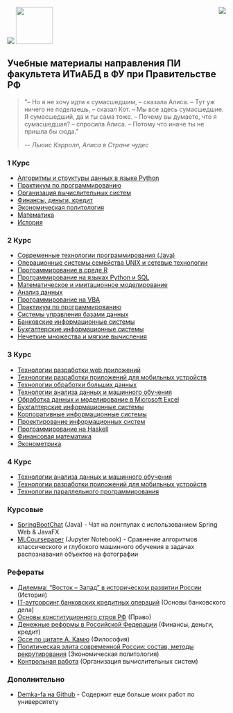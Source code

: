 <img src="https://github.com/GeorgiyDemo/FA/blob/img/fa.png" /> <img src="https://github.com/GeorgiyDemo/FA/blob/img/pmiit.png" width="85" height="85" />
<img src="https://github.com/GeorgiyDemo/FA/blob/img/cat.jpg" align="right"/>

## Учебные материалы направления ПИ факультета ИТиАБД в ФУ при Правительстве РФ

> "– Но я не хочу идти к сумасшедшим, – сказала Алиса. – Тут уж ничего не поделаешь, – сказал Кот. – Мы все здесь сумасшедшие. Я сумасшедший, да и ты сама тоже. – Почему вы думаете, что я сумасшедшая? – спросила Алиса. – Потому что иначе ты не пришла бы сюда."
>
> -- <cite>Льюис Кэрролл, Алиса в Стране чудес </cite>

### 1 Курс

* [Алгоритмы и структуры данных в языке Python](https://github.com/GeorgiyDemo/FA/tree/master/Course_I/%D0%90%D0%BB%D0%B3%D0%BE%D1%80%D0%B8%D1%82%D0%BC%D1%8B%20Python)
* [Практикум по программированию](https://github.com/GeorgiyDemo/FA/tree/master/Course_I/%D0%9F%D1%80%D0%B0%D0%BA%D1%82%D0%B8%D0%BA%D0%B0%20Python)
* [Организация вычислительных систем](https://github.com/GeorgiyDemo/FA/tree/master/Course_I/%D0%9E%D0%92%D0%A1)
* [Финансы, деньги, кредит](https://github.com/GeorgiyDemo/FA/tree/master/Course_I/%D0%A4%D0%94%D0%9A)
* [Экономическая политология](https://github.com/GeorgiyDemo/FA/tree/master/Course_I/%D0%AD%D0%BA%D0%BE%D0%BD%D0%BE%D0%BC%D0%B8%D1%87%D0%B5%D1%81%D0%BA%D0%B0%D1%8F%20%D0%BF%D0%BE%D0%BB%D0%B8%D1%82%D0%BE%D0%BB%D0%BE%D0%B3%D0%B8%D1%8F)
* [Математика](https://github.com/GeorgiyDemo/FA/tree/master/Course_I/%D0%9C%D0%B0%D1%82%D0%B5%D0%BC%D0%B0%D1%82%D0%B8%D0%BA%D0%B0)
* [История](https://github.com/GeorgiyDemo/FA/tree/master/Course_I/%D0%98%D1%81%D1%82%D0%BE%D1%80%D0%B8%D1%8F)

### 2 Курс
* [Современные технологии программирования (Java)](https://github.com/GeorgiyDemo/FA/tree/master/Course_II/%D0%A1%D0%A2%D0%9F)
* [Операционные системы семейства UNIX и сетевые технологии](https://github.com/GeorgiyDemo/FA/tree/master/Course_II/UNIX)
* [Программирование в среде R](https://github.com/GeorgiyDemo/FA/tree/master/Course_II/R)
* [Программирование на языках Python и SQL](https://github.com/GeorgiyDemo/FA/tree/master/Course_II/Python_SQL)
* [Математическое и имитационное моделирование](https://github.com/GeorgiyDemo/FA/tree/master/Course_II/%D0%9C%D0%90%D0%A2%D0%B8%D0%98%D0%9C)
* [Анализ данных](https://github.com/GeorgiyDemo/FA/tree/master/Course_II/%D0%90%D0%94)
* [Программирование на VBA](https://github.com/GeorgiyDemo/FA/tree/master/Course_II/VBA)
* [Практикум по программированию](https://github.com/GeorgiyDemo/FA/tree/master/Course_II/%D0%9F%D0%9F)
* [Системы управления базами данных](https://github.com/GeorgiyDemo/FA/tree/master/Course_II/%D0%A1%D0%A3%D0%91%D0%94)
* [Банковские информационные системы](https://github.com/GeorgiyDemo/FA/tree/master/Course_II/%D0%91%D0%98%D0%A1)
* [Бухгалтерские информационные системы](https://github.com/GeorgiyDemo/FA/tree/master/Course_II/%D0%91%D0%A3%D0%A5%D0%98%D0%A1)
* [Нечеткие множества и мягкие вычисления](https://github.com/GeorgiyDemo/FA/tree/master/Course_II/%D0%9D%D0%9C%D0%B8%D0%9C%D0%92)


### 3 Курс

* [Технологии разработки web приложений](https://github.com/GeorgiyDemo/FA/tree/master/Course_III/TRWP)
* [Технологии разработки приложений для мобильных устройств](https://github.com/GeorgiyDemo/FA/tree/master/Course_III/MOBILE)
* [Технологии обработки больших данных](https://github.com/GeorgiyDemo/FA/tree/master/Course_III/TOBD)
* [Технологии анализа данных и машинного обучения](https://github.com/GeorgiyDemo/FA/tree/master/Course_III/ML)
* [Обработка данных и моделирование в Microsoft Excel](https://github.com/GeorgiyDemo/FA/tree/master/Course_III/EXCEL)
* [Бухгалтерские информационные системы](https://github.com/GeorgiyDemo/FA/tree/master/Course_III/%D0%91%D0%A3%D0%A5%D0%98%D0%A1)
* [Корпоративные информационные системы](https://github.com/GeorgiyDemo/FA/tree/master/Course_III/KIS)
* [Проектирование информационных систем](https://github.com/GeorgiyDemo/FA/tree/master/Course_III/%D0%9F%D0%98%D0%A1)
* [Программирование на Haskell](https://github.com/GeorgiyDemo/FA/tree/master/Course_III/HASKELL)
* [Финансовая математика](https://github.com/GeorgiyDemo/FA/tree/master/Course_III/FINMAT)
* [Эконометрика](https://github.com/GeorgiyDemo/FA/tree/master/Course_III/ECONOMETRICS)

### 4 Курс

* [Технологии анализа данных и машинного обучения](https://github.com/GeorgiyDemo/FA/tree/master/Course_IV/ML)
* [Технологии разработки приложений для мобильных устройств](https://github.com/GeorgiyDemo/FA/tree/master/Course_IV/MOBILE)
* [Технологии параллельного программирования](https://github.com/GeorgiyDemo/FA/tree/master/Course_IV/Parallel%20computing)


### Курсовые
* [SpringBootChat](https://github.com/GeorgiyDemo/SpringBootChat) (Java) - Чат на лонгпулах с использованием Spring Web & JavaFX
* [MLCoursepaper](https://github.com/GeorgiyDemo/CoursepaperCifar10) (Jupyter Notebook) - Сравнение алгоритмов классического и глубокого машинного обучения в задачах распознавания объектов на фотографии

### Рефераты
* [Дилемма: “Восток – Запад” в историческом развитии России](https://github.com/GeorgiyDemo/FA/blob/master/more/reports/%D0%94%D0%B5%D0%BC%D0%B5%D0%BD%D1%87%D1%83%D0%BA%20%D0%93.%D0%9C.%20%D0%9F%D0%9819-4%20%D0%98%D1%81%D1%82%D0%BE%D1%80%D0%B8%D1%8F%20%D1%80%D0%B5%D1%84%D0%B5%D1%80%D0%B0%D1%82.docx) (История)
* [IT-аутсорсинг банковских кредитных операций](https://github.com/GeorgiyDemo/FA/blob/master/more/reports/%D0%94%D0%B5%D0%BC%D0%B5%D0%BD%D1%87%D1%83%D0%BA%20%D0%93.%D0%9C.%20%D0%9F%D0%9819-4%20%D0%9E%D0%91%D0%94.%20IT-%D0%B0%D1%83%D1%82%D1%81%D0%BE%D1%80%D1%81%D0%B8%D0%BD%D0%B3%20%D0%B1%D0%B0%D0%BD%D0%BA%D0%BE%D0%B2%D1%81%D0%BA%D0%B8%D1%85%20%D0%BA%D1%80%D0%B5%D0%B4%D0%B8%D1%82%D0%BD%D1%8B%D1%85%20%D0%BE%D0%BF%D0%B5%D1%80%D0%B0%D1%86%D0%B8%D0%B9.doc) (Основы банковского дела)
* [Основы конституционного строя РФ](https://github.com/GeorgiyDemo/FA/blob/master/more/reports/%D0%94%D0%B5%D0%BC%D0%B5%D0%BD%D1%87%D1%83%D0%BA%20%D0%93.%D0%9C.%20%D0%9F%D0%9819-4%20%D0%9F%D1%80%D0%B0%D0%B2%D0%BE%20%D0%9E%D1%81%D0%BD%D0%BE%D0%B2%D1%8B%20%D0%BA%D0%BE%D0%BD%D1%81%D1%82%D0%B8%D1%82%D1%83%D1%86%D0%B8%D0%BE%D0%BD%D0%BD%D0%BE%D0%B3%D0%BE%20%D1%81%D1%82%D1%80%D0%BE%D1%8F%20%D0%A0%D0%A4.doc) (Право)
* [Денежные реформы в Российской Федерации](https://github.com/GeorgiyDemo/FA/blob/master/more/reports/%D0%94%D0%B5%D0%BC%D0%B5%D0%BD%D1%87%D1%83%D0%BA%20%D0%93.%D0%9C.%20%D0%9F%D0%9819-4%20%D0%A4%D0%94%D0%9A%20%D1%80%D0%B5%D1%84%D0%B5%D1%80%D0%B0%D1%82.doc) (Финансы, деньги, кредит)
* [Эссе по цитате А. Камю](https://github.com/GeorgiyDemo/FA/blob/master/more/reports/%D0%94%D0%B5%D0%BC%D0%B5%D0%BD%D1%87%D1%83%D0%BA%20%D0%93.%D0%9C.%20%D0%9F%D0%9819-4%20%D0%A4%D0%B8%D0%BB%D0%BE%D1%81%D0%BE%D1%84%D0%B8%D1%8F%20%D1%8D%D1%81%D1%81%D0%B5%20%D0%9A%D0%B0%D0%BC%D1%8E.docx) (Философия)
* [Политическая элита современной России: состав, методы рекрутирования](https://github.com/GeorgiyDemo/FA/blob/master/more/reports/%D0%94%D0%B5%D0%BC%D0%B5%D0%BD%D1%87%D1%83%D0%BA%20%D0%93.%D0%9C.%20%D0%9F%D0%9819-4%20%D0%AD%D1%81%D1%81%D0%B5%20%D0%9F%D0%BE%D0%BB%D0%B8%D1%82%D0%B8%D1%87%D0%B5%D1%81%D0%BA%D0%B0%D1%8F%20%D1%8D%D0%BB%D0%B8%D1%82%D0%B0%20%D1%81%D0%BE%D0%B2%D1%80%D0%B5%D0%BC%D0%B5%D0%BD%D0%BD%D0%BE%D0%B9%20%D0%A0%D0%BE%D1%81%D1%81%D0%B8%D0%B8.docx) (Экономическая политология)
* [Контрольная работа](https://github.com/GeorgiyDemo/FA/blob/master/more/reports/%D0%94%D0%B5%D0%BC%D0%B5%D0%BD%D1%87%D1%83%D0%BA%20%D0%93.%D0%9C.%20%D0%9F%D0%9819-4%20%D0%9E%D0%92%D0%A1%20%D0%BA%D0%BE%D0%BD%D1%82%D1%80%D0%BE%D0%BB%D1%8C%D0%BD%D0%B0%D1%8F.docx) (Организация вычислительных систем)


### Дополнительно
* [Demka-fa на Github](https://github.com/demka-fa) - Содержит еще больше моих работ по университету